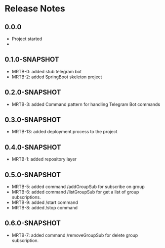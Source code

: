 # Release Notes

## 0.0.0
*   Project started
*

## 0.1.0-SNAPSHOT
*   MRTB-0: added stub telegram bot
*   MRTB-2: added SpringBoot skeleton project

## 0.2.0-SNAPSHOT
*   MRTB-3: added Command pattern for handling Telegram Bot commands

## 0.3.0-SNAPSHOT
*   MRTB-13: added deployment process to the project

## 0.4.0-SNAPSHOT
*   MRTB-1: added repository layer

## 0.5.0-SNAPSHOT
*   MRTB-5: added command /addGroupSub for subscribe on group
*   MRTB-6: added command /listGroupSub for get a list of group subscriptions. 
*   MRTB-9: added /start command
*   MRTB-8: added /stop command

## 0.6.0-SNAPSHOT

*   MRTB-7: added command /removeGroupSub for delete group subscription.